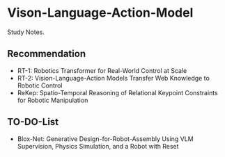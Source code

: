 # Vison-Language-Action-Model
Study Notes.

## Recommendation
 * RT-1: Robotics Transformer for Real-World Control at Scale
 * RT-2: Vision-Language-Action Models Transfer Web Knowledge to Robotic Control
 * ReKep: Spatio-Temporal Reasoning of Relational Keypoint Constraints for Robotic Manipulation

## TO-DO-List
* Blox-Net: Generative Design-for-Robot-Assembly Using VLM Supervision, Physics Simulation, and a Robot with Reset
